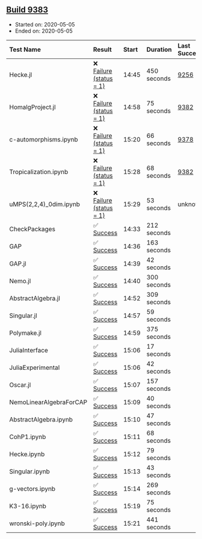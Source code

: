 ## [Build 9383](https://oscarci.mathematik.uni-kl.de/job/oscar/9383/)

* Started on: 2020-05-05
* Ended on: 2020-05-05

| Test Name    | Result | Start | Duration | Last Success | First Failure |
|:-------------|:-------|:------|:---------|:-------------|:--------------|
| Hecke.jl | ❌ [Failure (status = 1)](https://oscarci.mathematik.uni-kl.de/job/oscar/9383/artifact/logs/build-9383/Hecke.jl.log) | 14:45 | 450 seconds | [9256](https://oscarci.mathematik.uni-kl.de/job/oscar/9256/) | [9257](https://oscarci.mathematik.uni-kl.de/job/oscar/9257/) |
| HomalgProject.jl | ❌ [Failure (status = 1)](https://oscarci.mathematik.uni-kl.de/job/oscar/9383/artifact/logs/build-9383/HomalgProject.jl.log) | 14:58 | 75 seconds | [9382](https://oscarci.mathematik.uni-kl.de/job/oscar/9382/) | [9383](https://oscarci.mathematik.uni-kl.de/job/oscar/9383/) |
| c-automorphisms.ipynb | ❌ [Failure (status = 1)](https://oscarci.mathematik.uni-kl.de/job/oscar/9383/artifact/logs/build-9383/c-automorphisms.ipynb.log) | 15:20 | 66 seconds | [9378](https://oscarci.mathematik.uni-kl.de/job/oscar/9378/) | [9379](https://oscarci.mathematik.uni-kl.de/job/oscar/9379/) |
| Tropicalization.ipynb | ❌ [Failure (status = 1)](https://oscarci.mathematik.uni-kl.de/job/oscar/9383/artifact/logs/build-9383/Tropicalization.ipynb.log) | 15:28 | 68 seconds | [9382](https://oscarci.mathematik.uni-kl.de/job/oscar/9382/) | [9383](https://oscarci.mathematik.uni-kl.de/job/oscar/9383/) |
| uMPS(2,2,4)_0dim.ipynb | ❌ [Failure (status = 1)](https://oscarci.mathematik.uni-kl.de/job/oscar/9383/artifact/logs/build-9383/uMPS-2-2-4-_0dim.ipynb.log) | 15:29 | 53 seconds | unknown | unknown |
| CheckPackages | ✅ [Success](https://oscarci.mathematik.uni-kl.de/job/oscar/9383/artifact/logs/build-9383/CheckPackages.log) | 14:33 | 212 seconds |  |  |
| GAP | ✅ [Success](https://oscarci.mathematik.uni-kl.de/job/oscar/9383/artifact/logs/build-9383/GAP.log) | 14:36 | 163 seconds |  |  |
| GAP.jl | ✅ [Success](https://oscarci.mathematik.uni-kl.de/job/oscar/9383/artifact/logs/build-9383/GAP.jl.log) | 14:39 | 42 seconds |  |  |
| Nemo.jl | ✅ [Success](https://oscarci.mathematik.uni-kl.de/job/oscar/9383/artifact/logs/build-9383/Nemo.jl.log) | 14:40 | 300 seconds |  |  |
| AbstractAlgebra.jl | ✅ [Success](https://oscarci.mathematik.uni-kl.de/job/oscar/9383/artifact/logs/build-9383/AbstractAlgebra.jl.log) | 14:52 | 309 seconds |  |  |
| Singular.jl | ✅ [Success](https://oscarci.mathematik.uni-kl.de/job/oscar/9383/artifact/logs/build-9383/Singular.jl.log) | 14:57 | 59 seconds |  |  |
| Polymake.jl | ✅ [Success](https://oscarci.mathematik.uni-kl.de/job/oscar/9383/artifact/logs/build-9383/Polymake.jl.log) | 14:59 | 375 seconds |  |  |
| JuliaInterface | ✅ [Success](https://oscarci.mathematik.uni-kl.de/job/oscar/9383/artifact/logs/build-9383/JuliaInterface.log) | 15:06 | 17 seconds |  |  |
| JuliaExperimental | ✅ [Success](https://oscarci.mathematik.uni-kl.de/job/oscar/9383/artifact/logs/build-9383/JuliaExperimental.log) | 15:06 | 42 seconds |  |  |
| Oscar.jl | ✅ [Success](https://oscarci.mathematik.uni-kl.de/job/oscar/9383/artifact/logs/build-9383/Oscar.jl.log) | 15:07 | 157 seconds |  |  |
| NemoLinearAlgebraForCAP | ✅ [Success](https://oscarci.mathematik.uni-kl.de/job/oscar/9383/artifact/logs/build-9383/NemoLinearAlgebraForCAP.log) | 15:09 | 40 seconds |  |  |
| AbstractAlgebra.ipynb | ✅ [Success](https://oscarci.mathematik.uni-kl.de/job/oscar/9383/artifact/logs/build-9383/AbstractAlgebra.ipynb.log) | 15:10 | 47 seconds |  |  |
| CohP1.ipynb | ✅ [Success](https://oscarci.mathematik.uni-kl.de/job/oscar/9383/artifact/logs/build-9383/CohP1.ipynb.log) | 15:11 | 68 seconds |  |  |
| Hecke.ipynb | ✅ [Success](https://oscarci.mathematik.uni-kl.de/job/oscar/9383/artifact/logs/build-9383/Hecke.ipynb.log) | 15:12 | 79 seconds |  |  |
| Singular.ipynb | ✅ [Success](https://oscarci.mathematik.uni-kl.de/job/oscar/9383/artifact/logs/build-9383/Singular.ipynb.log) | 15:13 | 43 seconds |  |  |
| g-vectors.ipynb | ✅ [Success](https://oscarci.mathematik.uni-kl.de/job/oscar/9383/artifact/logs/build-9383/g-vectors.ipynb.log) | 15:14 | 269 seconds |  |  |
| K3-16.ipynb | ✅ [Success](https://oscarci.mathematik.uni-kl.de/job/oscar/9383/artifact/logs/build-9383/K3-16.ipynb.log) | 15:19 | 75 seconds |  |  |
| wronski-poly.ipynb | ✅ [Success](https://oscarci.mathematik.uni-kl.de/job/oscar/9383/artifact/logs/build-9383/wronski-poly.ipynb.log) | 15:21 | 441 seconds |  |  |
